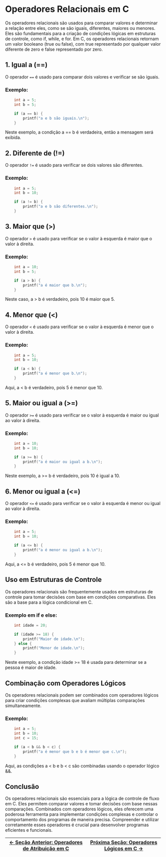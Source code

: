 # Operadores Relacionais em C

Os operadores relacionais são usados para comparar valores e determinar a relação entre eles, como se são iguais, diferentes, maiores ou menores. Eles são fundamentais para a criação de condições lógicas em estruturas de controle, como if, while, e for. Em C, os operadores relacionais retornam um valor booleano (true ou false), com true representado por qualquer valor diferente de zero e false representado por zero.

## 1. Igual a (==)

O operador `==` é usado para comparar dois valores e verificar se são iguais.

### Exemplo:
```c
    int a = 5;
    int b = 5;

    if (a == b) {
        printf("a e b são iguais.\n");
    }
```

Neste exemplo, a condição a == b é verdadeira, então a mensagem será exibida.

## 2. Diferente de (!=)

O operador `!=` é usado para verificar se dois valores são diferentes.

### Exemplo:
```c
    int a = 5;
    int b = 10;

    if (a != b) {
        printf("a e b são diferentes.\n");
    }
```

## 3. Maior que (>)

O operador `>` é usado para verificar se o valor à esquerda é maior que o valor à direita.

### Exemplo:
```c
    int a = 10;
    int b = 5;

    if (a > b) {
        printf("a é maior que b.\n");
    }
```

Neste caso, a > b é verdadeiro, pois 10 é maior que 5.

## 4. Menor que (<)

O operador `<` é usado para verificar se o valor à esquerda é menor que o valor à direita.

### Exemplo:
```c
    int a = 5;
    int b = 10;

    if (a < b) {
        printf("a é menor que b.\n");
    }
```

Aqui, a < b é verdadeiro, pois 5 é menor que 10.

## 5. Maior ou igual a (>=)

O operador `>=` é usado para verificar se o valor à esquerda é maior ou igual ao valor à direita.

### Exemplo:
```c
    int a = 10;
    int b = 10;

    if (a >= b) {
        printf("a é maior ou igual a b.\n");
    }
```

Neste exemplo, a >= b é verdadeiro, pois 10 é igual a 10.

## 6. Menor ou igual a (<=)

O operador `<=` é usado para verificar se o valor à esquerda é menor ou igual ao valor à direita.

### Exemplo:
```c
    int a = 5;
    int b = 10;

    if (a <= b) {
        printf("a é menor ou igual a b.\n");
    }
```

Aqui, a <= b é verdadeiro, pois 5 é menor que 10.

## Uso em Estruturas de Controle

Os operadores relacionais são frequentemente usados em estruturas de controle para tomar decisões com base em condições comparativas. Eles são a base para a lógica condicional em C.

### Exemplo em if e else:
```c
    int idade = 20;

    if (idade >= 18) {
        printf("Maior de idade.\n");
    } else {
        printf("Menor de idade.\n");
    }
```

Neste exemplo, a condição idade >= 18 é usada para determinar se a pessoa é maior de idade.

## Combinação com Operadores Lógicos

Os operadores relacionais podem ser combinados com operadores lógicos para criar condições complexas que avaliam múltiplas comparações simultaneamente.

### Exemplo:
```c
    int a = 5;
    int b = 10;
    int c = 15;

    if (a < b && b < c) {
        printf("a é menor que b e b é menor que c.\n");
    }
```

Aqui, as condições a < b e b < c são combinadas usando o operador lógico &&.

## Conclusão

Os operadores relacionais são essenciais para a lógica de controle de fluxo em C. Eles permitem comparar valores e tomar decisões com base nessas comparações. Combinados com operadores lógicos, eles oferecem uma poderosa ferramenta para implementar condições complexas e controlar o comportamento dos programas de maneira precisa. Compreender e utilizar corretamente esses operadores é crucial para desenvolver programas eficientes e funcionais.

| [← Seção Anterior: Operadores de Atribuição em C](https://github.com/ArturColen/Pre-AEDS1-Workshop/blob/main/materiais/03-processamento-de-dados/03.02-operadores-de-atribuicao.md) | [Próxima Seção: Operadores Lógicos em C →](https://github.com/ArturColen/Pre-AEDS1-Workshop/blob/main/materiais/03-processamento-de-dados/03.04-operadores-logicos.md) |
|---------------------------|------------------------------------------------------|